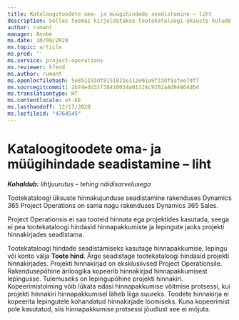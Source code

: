 ```yaml
---
title: Kataloogitoodete oma- ja müügihindade seadistamine – liht
description: Selles teemas kirjeldatakse tootekataloogi üksuste kulude ja müügihindade seadistamist.
author: rumant
manager: Annbe
ms.date: 10/09/2020
ms.topic: article
ms.prod: ''
ms.service: project-operations
ms.reviewer: kfend
ms.author: rumant
ms.openlocfilehash: 5e851193df8151821e112e01a9f33df5afee7df7
ms.sourcegitcommit: 2b74edd31f38410024a01124c9202a4d94464d04
ms.translationtype: HT
ms.contentlocale: et-EE
ms.lasthandoff: 12/17/2020
ms.locfileid: "4764545"
---
```

# <a name="set-up-cost-and-sales-rates-for-catalog-products---lite"></a>Kataloogitoodete oma- ja müügihindade seadistamine – liht

_**Kohaldub:** lihtjuurutus – tehing näidisarvelusega_


Tootekataloogi üksuste hinnakujunduse seadistamine rakenduses Dynamics 365 Project Operations on sama nagu rakenduses Dynamics 365 Sales.

Project Operationsis ei saa tooteid hinnata ega projektides kasutada, seega ei pea tootekataloogi hindasid hinnapakkumiste ja lepingute jaoks projekti hinnakirjades seadistama.

Tootekataloogi hindade seadistamiseks kasutage hinnapakkumise, lepingu või konto välja **Toote hind**. Ärge seadistage tootekataloogi hindasid projekti hinnakirjades. Projekti hinnakirjad on eksklusiivsed Project Operationsile. Rakendusepõhine äriloogika kopeerib hinnakirjad hinnapakkumisest lepingusse. Tulemuseks on lepingupõhine projekti hinnakiri. Kopeerimistoiming võib lükata edasi hinnapakkumise võitmise protsessi, kui projekti hinnakiri hinnapakkumisel läheb liiga suureks. Toodete hinnakirja ei kopeerita lepingutele kohandatud hinnakirjade loomiseks. Kuna kopeerimist pole kasutatud, siis hinnapakkumise protsessi jõudlust see ei mõjuta.
